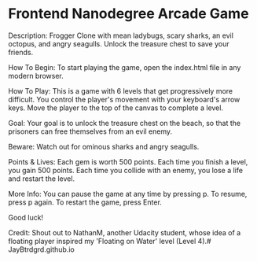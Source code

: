 Frontend Nanodegree Arcade Game
===============================

Description:
Frogger Clone with mean ladybugs, scary sharks, an evil octopus, and angry seagulls. Unlock the treasure chest to save your friends.

How To Begin:
To start playing the game, open the index.html file in any modern browser.

How To Play:
This is a game with 6 levels that get progressively more difficult.
You control the player's movement with your keyboard's arrow keys.
Move the player to the top of the canvas to complete a level.

Goal:
Your goal is to unlock the treasure chest on the beach, so that the
prisoners can free themselves from an evil enemy.

Beware:
Watch out for ominous sharks and angry seagulls.

Points & Lives:
Each gem is worth 500 points.
Each time you finish a level, you gain 500 points.
Each time you collide with an enemy, you lose a life and restart the level.

More Info:
You can pause the game at any time by pressing p. To resume, press p again.
To restart the game, press Enter.

Good luck!

Credit: Shout out to NathanM, another Udacity student, whose idea of a floating player inspired my 'Floating on Water' level (Level 4).# JayBtrdgrd.github.io

